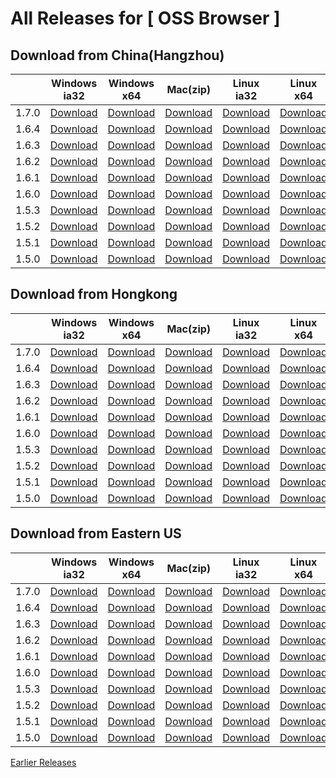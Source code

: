 # All Releases for [ OSS Browser ]

## Download from China(Hangzhou)

||Windows ia32|Windows x64| Mac(zip) |Linux ia32|Linux x64|Release note|
  |-----|-----|-----|-----|--------|--------|---|
|1.7.0|[Download](https://luogc.oss-cn-hangzhou.aliyuncs.com/oss-browser-publish/1.7.0/oss-browser-win32-ia32.zip) |[Download](https://luogc.oss-cn-hangzhou.aliyuncs.com/oss-browser-publish/1.7.0/oss-browser-win32-x64.zip) |  [Download](https://luogc.oss-cn-hangzhou.aliyuncs.com/oss-browser-publish/1.7.0/oss-browser-darwin-x64.zip) | [Download](https://luogc.oss-cn-hangzhou.aliyuncs.com/oss-browser-publish/1.7.0/oss-browser-linux-ia32.zip) | [Download](https://luogc.oss-cn-hangzhou.aliyuncs.com/oss-browser-publish/1.7.0/oss-browser-linux-x64.zip)|[1.7.0.md](release-notes/1.7.0.en-US.md)|
|1.6.4|[Download](https://luogc.oss-cn-hangzhou.aliyuncs.com/oss-browser-publish/1.6.4/oss-browser-win32-ia32.zip) |[Download](https://luogc.oss-cn-hangzhou.aliyuncs.com/oss-browser-publish/1.6.4/oss-browser-win32-x64.zip) |  [Download](https://luogc.oss-cn-hangzhou.aliyuncs.com/oss-browser-publish/1.6.4/oss-browser-darwin-x64.zip) | [Download](https://luogc.oss-cn-hangzhou.aliyuncs.com/oss-browser-publish/1.6.4/oss-browser-linux-ia32.zip) | [Download](https://luogc.oss-cn-hangzhou.aliyuncs.com/oss-browser-publish/1.6.4/oss-browser-linux-x64.zip)|[1.6.4.md](release-notes/1.6.4.en-US.md)|
|1.6.3|[Download](https://luogc.oss-cn-hangzhou.aliyuncs.com/oss-browser-publish/1.6.3/oss-browser-win32-ia32.zip) |[Download](https://luogc.oss-cn-hangzhou.aliyuncs.com/oss-browser-publish/1.6.3/oss-browser-win32-x64.zip) |  [Download](https://luogc.oss-cn-hangzhou.aliyuncs.com/oss-browser-publish/1.6.3/oss-browser-darwin-x64.zip) | [Download](https://luogc.oss-cn-hangzhou.aliyuncs.com/oss-browser-publish/1.6.3/oss-browser-linux-ia32.zip) | [Download](https://luogc.oss-cn-hangzhou.aliyuncs.com/oss-browser-publish/1.6.3/oss-browser-linux-x64.zip)|[1.6.3.md](release-notes/1.6.3.en-US.md)|
|1.6.2|[Download](https://luogc.oss-cn-hangzhou.aliyuncs.com/oss-browser-publish/1.6.2/oss-browser-win32-ia32.zip) |[Download](https://luogc.oss-cn-hangzhou.aliyuncs.com/oss-browser-publish/1.6.2/oss-browser-win32-x64.zip) |  [Download](https://luogc.oss-cn-hangzhou.aliyuncs.com/oss-browser-publish/1.6.2/oss-browser-darwin-x64.zip) | [Download](https://luogc.oss-cn-hangzhou.aliyuncs.com/oss-browser-publish/1.6.2/oss-browser-linux-ia32.zip) | [Download](https://luogc.oss-cn-hangzhou.aliyuncs.com/oss-browser-publish/1.6.2/oss-browser-linux-x64.zip)|[1.6.2.md](release-notes/1.6.2.en-US.md)|
|1.6.1|[Download](https://luogc.oss-cn-hangzhou.aliyuncs.com/oss-browser-publish/1.6.1/oss-browser-win32-ia32.zip) |[Download](https://luogc.oss-cn-hangzhou.aliyuncs.com/oss-browser-publish/1.6.1/oss-browser-win32-x64.zip) |  [Download](https://luogc.oss-cn-hangzhou.aliyuncs.com/oss-browser-publish/1.6.1/oss-browser-darwin-x64.zip) | [Download](https://luogc.oss-cn-hangzhou.aliyuncs.com/oss-browser-publish/1.6.1/oss-browser-linux-ia32.zip) | [Download](https://luogc.oss-cn-hangzhou.aliyuncs.com/oss-browser-publish/1.6.1/oss-browser-linux-x64.zip)|[1.6.1.md](release-notes/1.6.1.en-US.md)|
|1.6.0|[Download](https://luogc.oss-cn-hangzhou.aliyuncs.com/oss-browser-publish/1.6.0/oss-browser-win32-ia32.zip) |[Download](https://luogc.oss-cn-hangzhou.aliyuncs.com/oss-browser-publish/1.6.0/oss-browser-win32-x64.zip) |  [Download](https://luogc.oss-cn-hangzhou.aliyuncs.com/oss-browser-publish/1.6.0/oss-browser-darwin-x64.zip) | [Download](https://luogc.oss-cn-hangzhou.aliyuncs.com/oss-browser-publish/1.6.0/oss-browser-linux-ia32.zip) | [Download](https://luogc.oss-cn-hangzhou.aliyuncs.com/oss-browser-publish/1.6.0/oss-browser-linux-x64.zip)|[1.6.0.md](release-notes/1.6.0.en-US.md)|
|1.5.3|[Download](https://luogc.oss-cn-hangzhou.aliyuncs.com/oss-browser-publish/1.5.3/oss-browser-win32-ia32.zip) |[Download](https://luogc.oss-cn-hangzhou.aliyuncs.com/oss-browser-publish/1.5.3/oss-browser-win32-x64.zip) |  [Download](https://luogc.oss-cn-hangzhou.aliyuncs.com/oss-browser-publish/1.5.3/oss-browser-darwin-x64.zip) | [Download](https://luogc.oss-cn-hangzhou.aliyuncs.com/oss-browser-publish/1.5.3/oss-browser-linux-ia32.zip) | [Download](https://luogc.oss-cn-hangzhou.aliyuncs.com/oss-browser-publish/1.5.3/oss-browser-linux-x64.zip)|[1.5.3.md](release-notes/1.5.3.en-US.md)|
|1.5.2|[Download](https://luogc.oss-cn-hangzhou.aliyuncs.com/oss-browser-publish/1.5.2/oss-browser-win32-ia32.zip) |[Download](https://luogc.oss-cn-hangzhou.aliyuncs.com/oss-browser-publish/1.5.2/oss-browser-win32-x64.zip) |  [Download](https://luogc.oss-cn-hangzhou.aliyuncs.com/oss-browser-publish/1.5.2/oss-browser-darwin-x64.zip) | [Download](https://luogc.oss-cn-hangzhou.aliyuncs.com/oss-browser-publish/1.5.2/oss-browser-linux-ia32.zip) | [Download](https://luogc.oss-cn-hangzhou.aliyuncs.com/oss-browser-publish/1.5.2/oss-browser-linux-x64.zip)|[1.5.2.md](release-notes/1.5.2.en-US.md)|
|1.5.1|[Download](https://luogc.oss-cn-hangzhou.aliyuncs.com/oss-browser-publish/1.5.1/oss-browser-win32-ia32.zip) |[Download](https://luogc.oss-cn-hangzhou.aliyuncs.com/oss-browser-publish/1.5.1/oss-browser-win32-x64.zip) |  [Download](https://luogc.oss-cn-hangzhou.aliyuncs.com/oss-browser-publish/1.5.1/oss-browser-darwin-x64.zip) | [Download](https://luogc.oss-cn-hangzhou.aliyuncs.com/oss-browser-publish/1.5.1/oss-browser-linux-ia32.zip) | [Download](https://luogc.oss-cn-hangzhou.aliyuncs.com/oss-browser-publish/1.5.1/oss-browser-linux-x64.zip)|[1.5.1.md](release-notes/1.5.1.md)|
|1.5.0|[Download](https://luogc.oss-cn-hangzhou.aliyuncs.com/oss-browser-publish/1.5.0/oss-browser-win32-ia32.zip) |[Download](https://luogc.oss-cn-hangzhou.aliyuncs.com/oss-browser-publish/1.5.0/oss-browser-win32-x64.zip) |  [Download](https://luogc.oss-cn-hangzhou.aliyuncs.com/oss-browser-publish/1.5.0/oss-browser-darwin-x64.zip) | [Download](https://luogc.oss-cn-hangzhou.aliyuncs.com/oss-browser-publish/1.5.0/oss-browser-linux-ia32.zip) | [Download](https://luogc.oss-cn-hangzhou.aliyuncs.com/oss-browser-publish/1.5.0/oss-browser-linux-x64.zip)|[1.5.0.md](release-notes/1.5.0.md)|

## Download from Hongkong

||Windows ia32|Windows x64| Mac(zip) |Linux ia32|Linux x64|Release note|
  |-----|-----|-----|-----|--------|--------|---|
|1.7.0|[Download](https://client-publish-hongkong.oss-cn-hongkong.aliyuncs.com/oss-browser-publish/1.7.0/oss-browser-win32-ia32.zip) |[Download](https://client-publish-hongkong.oss-cn-hongkong.aliyuncs.com/oss-browser-publish/1.7.0/oss-browser-win32-x64.zip) |  [Download](https://client-publish-hongkong.oss-cn-hongkong.aliyuncs.com/oss-browser-publish/1.7.0/oss-browser-darwin-x64.zip) | [Download](https://client-publish-hongkong.oss-cn-hongkong.aliyuncs.com/oss-browser-publish/1.7.0/oss-browser-linux-ia32.zip) | [Download](https://client-publish-hongkong.oss-cn-hongkong.aliyuncs.com/oss-browser-publish/1.7.0/oss-browser-linux-x64.zip)|[1.7.0.md](release-notes/1.7.0.en-US.md)|
|1.6.4|[Download](https://client-publish-hongkong.oss-cn-hongkong.aliyuncs.com/oss-browser-publish/1.6.4/oss-browser-win32-ia32.zip) |[Download](https://client-publish-hongkong.oss-cn-hongkong.aliyuncs.com/oss-browser-publish/1.6.4/oss-browser-win32-x64.zip) |  [Download](https://client-publish-hongkong.oss-cn-hongkong.aliyuncs.com/oss-browser-publish/1.6.4/oss-browser-darwin-x64.zip) | [Download](https://client-publish-hongkong.oss-cn-hongkong.aliyuncs.com/oss-browser-publish/1.6.4/oss-browser-linux-ia32.zip) | [Download](https://client-publish-hongkong.oss-cn-hongkong.aliyuncs.com/oss-browser-publish/1.6.4/oss-browser-linux-x64.zip)|[1.6.4.md](release-notes/1.6.4.en-US.md)|
|1.6.3|[Download](https://client-publish-hongkong.oss-cn-hongkong.aliyuncs.com/oss-browser-publish/1.6.3/oss-browser-win32-ia32.zip) |[Download](https://client-publish-hongkong.oss-cn-hongkong.aliyuncs.com/oss-browser-publish/1.6.3/oss-browser-win32-x64.zip) |  [Download](https://client-publish-hongkong.oss-cn-hongkong.aliyuncs.com/oss-browser-publish/1.6.3/oss-browser-darwin-x64.zip) | [Download](https://client-publish-hongkong.oss-cn-hongkong.aliyuncs.com/oss-browser-publish/1.6.3/oss-browser-linux-ia32.zip) | [Download](https://client-publish-hongkong.oss-cn-hongkong.aliyuncs.com/oss-browser-publish/1.6.3/oss-browser-linux-x64.zip)|[1.6.3.md](release-notes/1.6.3.en-US.md)|
|1.6.2|[Download](https://client-publish-hongkong.oss-cn-hongkong.aliyuncs.com/oss-browser-publish/1.6.2/oss-browser-win32-ia32.zip) |[Download](https://client-publish-hongkong.oss-cn-hongkong.aliyuncs.com/oss-browser-publish/1.6.2/oss-browser-win32-x64.zip) |  [Download](https://client-publish-hongkong.oss-cn-hongkong.aliyuncs.com/oss-browser-publish/1.6.2/oss-browser-darwin-x64.zip) | [Download](https://client-publish-hongkong.oss-cn-hongkong.aliyuncs.com/oss-browser-publish/1.6.2/oss-browser-linux-ia32.zip) | [Download](https://client-publish-hongkong.oss-cn-hongkong.aliyuncs.com/oss-browser-publish/1.6.2/oss-browser-linux-x64.zip)|[1.6.2.md](release-notes/1.6.2.en-US.md)|
|1.6.1|[Download](https://client-publish-hongkong.oss-cn-hongkong.aliyuncs.com/oss-browser-publish/1.6.1/oss-browser-win32-ia32.zip) |[Download](https://client-publish-hongkong.oss-cn-hongkong.aliyuncs.com/oss-browser-publish/1.6.1/oss-browser-win32-x64.zip) |  [Download](https://client-publish-hongkong.oss-cn-hongkong.aliyuncs.com/oss-browser-publish/1.6.1/oss-browser-darwin-x64.zip) | [Download](https://client-publish-hongkong.oss-cn-hongkong.aliyuncs.com/oss-browser-publish/1.6.1/oss-browser-linux-ia32.zip) | [Download](https://client-publish-hongkong.oss-cn-hongkong.aliyuncs.com/oss-browser-publish/1.6.1/oss-browser-linux-x64.zip)|[1.6.1.md](release-notes/1.6.1.en-US.md)|
|1.6.0|[Download](https://client-publish-hongkong.oss-cn-hongkong.aliyuncs.com/oss-browser-publish/1.6.0/oss-browser-win32-ia32.zip) |[Download](https://client-publish-hongkong.oss-cn-hongkong.aliyuncs.com/oss-browser-publish/1.6.0/oss-browser-win32-x64.zip) |  [Download](https://client-publish-hongkong.oss-cn-hongkong.aliyuncs.com/oss-browser-publish/1.6.0/oss-browser-darwin-x64.zip) | [Download](https://client-publish-hongkong.oss-cn-hongkong.aliyuncs.com/oss-browser-publish/1.6.0/oss-browser-linux-ia32.zip) | [Download](https://client-publish-hongkong.oss-cn-hongkong.aliyuncs.com/oss-browser-publish/1.6.0/oss-browser-linux-x64.zip)|[1.6.0.md](release-notes/1.6.0.en-US.md)|
|1.5.3|[Download](https://client-publish-hongkong.oss-cn-hongkong.aliyuncs.com/oss-browser-publish/1.5.3/oss-browser-win32-ia32.zip) |[Download](https://client-publish-hongkong.oss-cn-hongkong.aliyuncs.com/oss-browser-publish/1.5.3/oss-browser-win32-x64.zip) |  [Download](https://client-publish-hongkong.oss-cn-hongkong.aliyuncs.com/oss-browser-publish/1.5.3/oss-browser-darwin-x64.zip) | [Download](https://client-publish-hongkong.oss-cn-hongkong.aliyuncs.com/oss-browser-publish/1.5.3/oss-browser-linux-ia32.zip) | [Download](https://client-publish-hongkong.oss-cn-hongkong.aliyuncs.com/oss-browser-publish/1.5.3/oss-browser-linux-x64.zip)|[1.5.3.md](release-notes/1.5.3.en-US.md)|
|1.5.2|[Download](https://client-publish-hongkong.oss-cn-hongkong.aliyuncs.com/oss-browser-publish/1.5.2/oss-browser-win32-ia32.zip) |[Download](https://client-publish-hongkong.oss-cn-hongkong.aliyuncs.com/oss-browser-publish/1.5.2/oss-browser-win32-x64.zip) |  [Download](https://client-publish-hongkong.oss-cn-hongkong.aliyuncs.com/oss-browser-publish/1.5.2/oss-browser-darwin-x64.zip) | [Download](https://client-publish-hongkong.oss-cn-hongkong.aliyuncs.com/oss-browser-publish/1.5.2/oss-browser-linux-ia32.zip) | [Download](https://client-publish-hongkong.oss-cn-hongkong.aliyuncs.com/oss-browser-publish/1.5.2/oss-browser-linux-x64.zip)|[1.5.2.md](release-notes/1.5.2.en-US.md)|
|1.5.1|[Download](https://client-publish-hongkong.oss-cn-hongkong.aliyuncs.com/oss-browser-publish/1.5.1/oss-browser-win32-ia32.zip) |[Download](https://client-publish-hongkong.oss-cn-hongkong.aliyuncs.com/oss-browser-publish/1.5.1/oss-browser-win32-x64.zip) |  [Download](https://client-publish-hongkong.oss-cn-hongkong.aliyuncs.com/oss-browser-publish/1.5.1/oss-browser-darwin-x64.zip) | [Download](https://client-publish-hongkong.oss-cn-hongkong.aliyuncs.com/oss-browser-publish/1.5.1/oss-browser-linux-ia32.zip) | [Download](https://client-publish-hongkong.oss-cn-hongkong.aliyuncs.com/oss-browser-publish/1.5.1/oss-browser-linux-x64.zip)|[1.5.1.md](release-notes/1.5.1.md)|
|1.5.0|[Download](https://client-publish-hongkong.oss-cn-hongkong.aliyuncs.com/oss-browser-publish/1.5.0/oss-browser-win32-ia32.zip) |[Download](https://client-publish-hongkong.oss-cn-hongkong.aliyuncs.com/oss-browser-publish/1.5.0/oss-browser-win32-x64.zip) |  [Download](https://client-publish-hongkong.oss-cn-hongkong.aliyuncs.com/oss-browser-publish/1.5.0/oss-browser-darwin-x64.zip) | [Download](https://client-publish-hongkong.oss-cn-hongkong.aliyuncs.com/oss-browser-publish/1.5.0/oss-browser-linux-ia32.zip) | [Download](https://client-publish-hongkong.oss-cn-hongkong.aliyuncs.com/oss-browser-publish/1.5.0/oss-browser-linux-x64.zip)|[1.5.0.md](release-notes/1.5.0.md)|

## Download from Eastern US

||Windows ia32|Windows x64| Mac(zip) |Linux ia32|Linux x64|Release note|
  |-----|-----|-----|-----|--------|--------|---|
|1.7.0|[Download](https://client-publish-useast1.oss-us-east-1.aliyuncs.com/oss-browser-publish/1.7.0/oss-browser-win32-ia32.zip) |[Download](https://client-publish-useast1.oss-us-east-1.aliyuncs.com/oss-browser-publish/1.7.0/oss-browser-win32-x64.zip) |  [Download](https://client-publish-useast1.oss-us-east-1.aliyuncs.com/oss-browser-publish/1.7.0/oss-browser-darwin-x64.zip) | [Download](https://client-publish-useast1.oss-us-east-1.aliyuncs.com/oss-browser-publish/1.7.0/oss-browser-linux-ia32.zip) | [Download](https://client-publish-useast1.oss-us-east-1.aliyuncs.com/oss-browser-publish/1.7.0/oss-browser-linux-x64.zip)|[1.7.0.md](release-notes/1.7.0.en-US.md)|
|1.6.4|[Download](https://client-publish-useast1.oss-us-east-1.aliyuncs.com/oss-browser-publish/1.6.4/oss-browser-win32-ia32.zip) |[Download](https://client-publish-useast1.oss-us-east-1.aliyuncs.com/oss-browser-publish/1.6.4/oss-browser-win32-x64.zip) |  [Download](https://client-publish-useast1.oss-us-east-1.aliyuncs.com/oss-browser-publish/1.6.4/oss-browser-darwin-x64.zip) | [Download](https://client-publish-useast1.oss-us-east-1.aliyuncs.com/oss-browser-publish/1.6.4/oss-browser-linux-ia32.zip) | [Download](https://client-publish-useast1.oss-us-east-1.aliyuncs.com/oss-browser-publish/1.6.4/oss-browser-linux-x64.zip)|[1.6.4.md](release-notes/1.6.4.en-US.md)|
|1.6.3|[Download](https://client-publish-useast1.oss-us-east-1.aliyuncs.com/oss-browser-publish/1.6.3/oss-browser-win32-ia32.zip) |[Download](https://client-publish-useast1.oss-us-east-1.aliyuncs.com/oss-browser-publish/1.6.3/oss-browser-win32-x64.zip) |  [Download](https://client-publish-useast1.oss-us-east-1.aliyuncs.com/oss-browser-publish/1.6.3/oss-browser-darwin-x64.zip) | [Download](https://client-publish-useast1.oss-us-east-1.aliyuncs.com/oss-browser-publish/1.6.3/oss-browser-linux-ia32.zip) | [Download](https://client-publish-useast1.oss-us-east-1.aliyuncs.com/oss-browser-publish/1.6.3/oss-browser-linux-x64.zip)|[1.6.3.md](release-notes/1.6.3.en-US.md)|
|1.6.2|[Download](https://client-publish-useast1.oss-us-east-1.aliyuncs.com/oss-browser-publish/1.6.2/oss-browser-win32-ia32.zip) |[Download](https://client-publish-useast1.oss-us-east-1.aliyuncs.com/oss-browser-publish/1.6.2/oss-browser-win32-x64.zip) |  [Download](https://client-publish-useast1.oss-us-east-1.aliyuncs.com/oss-browser-publish/1.6.2/oss-browser-darwin-x64.zip) | [Download](https://client-publish-useast1.oss-us-east-1.aliyuncs.com/oss-browser-publish/1.6.2/oss-browser-linux-ia32.zip) | [Download](https://client-publish-useast1.oss-us-east-1.aliyuncs.com/oss-browser-publish/1.6.2/oss-browser-linux-x64.zip)|[1.6.2.md](release-notes/1.6.2.en-US.md)|
|1.6.1|[Download](https://client-publish-useast1.oss-us-east-1.aliyuncs.com/oss-browser-publish/1.6.1/oss-browser-win32-ia32.zip) |[Download](https://client-publish-useast1.oss-us-east-1.aliyuncs.com/oss-browser-publish/1.6.1/oss-browser-win32-x64.zip) |  [Download](https://client-publish-useast1.oss-us-east-1.aliyuncs.com/oss-browser-publish/1.6.1/oss-browser-darwin-x64.zip) | [Download](https://client-publish-useast1.oss-us-east-1.aliyuncs.com/oss-browser-publish/1.6.1/oss-browser-linux-ia32.zip) | [Download](https://client-publish-useast1.oss-us-east-1.aliyuncs.com/oss-browser-publish/1.6.1/oss-browser-linux-x64.zip)|[1.6.1.md](release-notes/1.6.1.en-US.md)|
|1.6.0|[Download](https://client-publish-useast1.oss-us-east-1.aliyuncs.com/oss-browser-publish/1.6.0/oss-browser-win32-ia32.zip) |[Download](https://client-publish-useast1.oss-us-east-1.aliyuncs.com/oss-browser-publish/1.6.0/oss-browser-win32-x64.zip) |  [Download](https://client-publish-useast1.oss-us-east-1.aliyuncs.com/oss-browser-publish/1.6.0/oss-browser-darwin-x64.zip) | [Download](https://client-publish-useast1.oss-us-east-1.aliyuncs.com/oss-browser-publish/1.6.0/oss-browser-linux-ia32.zip) | [Download](https://client-publish-useast1.oss-us-east-1.aliyuncs.com/oss-browser-publish/1.6.0/oss-browser-linux-x64.zip)|[1.6.0.md](release-notes/1.6.0.en-US.md)|
|1.5.3|[Download](https://client-publish-useast1.oss-us-east-1.aliyuncs.com/oss-browser-publish/1.5.3/oss-browser-win32-ia32.zip) |[Download](https://client-publish-useast1.oss-us-east-1.aliyuncs.com/oss-browser-publish/1.5.3/oss-browser-win32-x64.zip) |  [Download](https://client-publish-useast1.oss-us-east-1.aliyuncs.com/oss-browser-publish/1.5.3/oss-browser-darwin-x64.zip) | [Download](https://client-publish-useast1.oss-us-east-1.aliyuncs.com/oss-browser-publish/1.5.3/oss-browser-linux-ia32.zip) | [Download](https://client-publish-useast1.oss-us-east-1.aliyuncs.com/oss-browser-publish/1.5.3/oss-browser-linux-x64.zip)|[1.5.3.md](release-notes/1.5.3.en-US.md)|
|1.5.2|[Download](https://client-publish-useast1.oss-us-east-1.aliyuncs.com/oss-browser-publish/1.5.2/oss-browser-win32-ia32.zip) |[Download](https://client-publish-useast1.oss-us-east-1.aliyuncs.com/oss-browser-publish/1.5.2/oss-browser-win32-x64.zip) |  [Download](https://client-publish-useast1.oss-us-east-1.aliyuncs.com/oss-browser-publish/1.5.2/oss-browser-darwin-x64.zip) | [Download](https://client-publish-useast1.oss-us-east-1.aliyuncs.com/oss-browser-publish/1.5.2/oss-browser-linux-ia32.zip) | [Download](https://client-publish-useast1.oss-us-east-1.aliyuncs.com/oss-browser-publish/1.5.2/oss-browser-linux-x64.zip)|[1.5.2.md](release-notes/1.5.2.en-US.md)|
|1.5.1|[Download](https://client-publish-useast1.oss-us-east-1.aliyuncs.com/oss-browser-publish/1.5.1/oss-browser-win32-ia32.zip) |[Download](https://client-publish-useast1.oss-us-east-1.aliyuncs.com/oss-browser-publish/1.5.1/oss-browser-win32-x64.zip) |  [Download](https://client-publish-useast1.oss-us-east-1.aliyuncs.com/oss-browser-publish/1.5.1/oss-browser-darwin-x64.zip) | [Download](https://client-publish-useast1.oss-us-east-1.aliyuncs.com/oss-browser-publish/1.5.1/oss-browser-linux-ia32.zip) | [Download](https://client-publish-useast1.oss-us-east-1.aliyuncs.com/oss-browser-publish/1.5.1/oss-browser-linux-x64.zip)|[1.5.1.md](release-notes/1.5.1.md)|
|1.5.0|[Download](https://client-publish-useast1.oss-us-east-1.aliyuncs.com/oss-browser-publish/1.5.0/oss-browser-win32-ia32.zip) |[Download](https://client-publish-useast1.oss-us-east-1.aliyuncs.com/oss-browser-publish/1.5.0/oss-browser-win32-x64.zip) |  [Download](https://client-publish-useast1.oss-us-east-1.aliyuncs.com/oss-browser-publish/1.5.0/oss-browser-darwin-x64.zip) | [Download](https://client-publish-useast1.oss-us-east-1.aliyuncs.com/oss-browser-publish/1.5.0/oss-browser-linux-ia32.zip) | [Download](https://client-publish-useast1.oss-us-east-1.aliyuncs.com/oss-browser-publish/1.5.0/oss-browser-linux-x64.zip)|[1.5.0.md](release-notes/1.5.0.md)|


[Earlier Releases](earlier-releases.md)